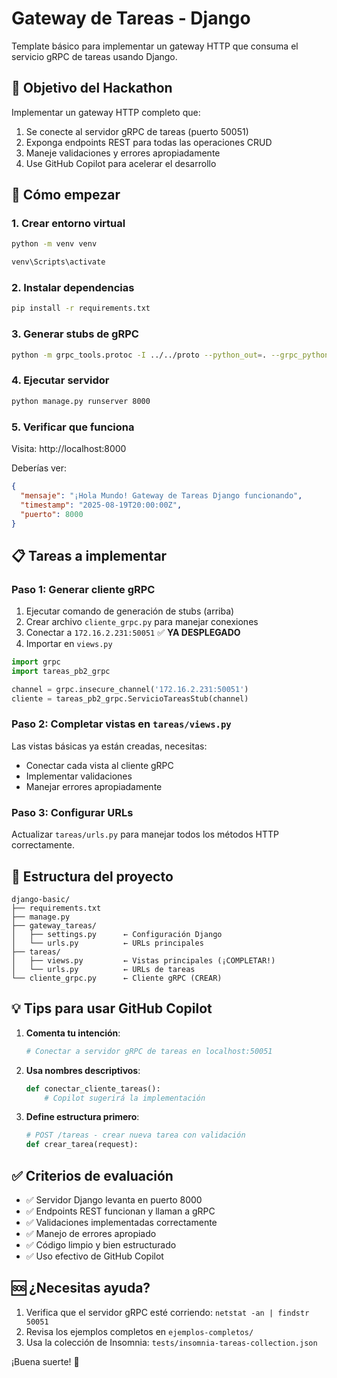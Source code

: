 # Gateway de Tareas - Django

Template básico para implementar un gateway HTTP que consuma el servicio gRPC de tareas usando Django.

## 🎯 Objetivo del Hackathon

Implementar un gateway HTTP completo que:
1. Se conecte al servidor gRPC de tareas (puerto 50051)
2. Exponga endpoints REST para todas las operaciones CRUD
3. Maneje validaciones y errores apropiadamente
4. Use GitHub Copilot para acelerar el desarrollo

## 🚀 Cómo empezar

### 1. Crear entorno virtual
```bash
python -m venv venv

venv\Scripts\activate
```

### 2. Instalar dependencias
```bash
pip install -r requirements.txt
```

### 3. Generar stubs de gRPC
```bash
python -m grpc_tools.protoc -I ../../proto --python_out=. --grpc_python_out=. ../../proto/tareas.proto
```

### 4. Ejecutar servidor
```bash
python manage.py runserver 8000
```

### 5. Verificar que funciona
Visita: http://localhost:8000

Deberías ver:
```json
{
  "mensaje": "¡Hola Mundo! Gateway de Tareas Django funcionando",
  "timestamp": "2025-08-19T20:00:00Z",
  "puerto": 8000
}
```

## 📋 Tareas a implementar

### Paso 1: Generar cliente gRPC
1. Ejecutar comando de generación de stubs (arriba)
2. Crear archivo `cliente_grpc.py` para manejar conexiones
3. Conectar a `172.16.2.231:50051` ✅ **YA DESPLEGADO**
4. Importar en `views.py`

```python
import grpc
import tareas_pb2_grpc

channel = grpc.insecure_channel('172.16.2.231:50051')
cliente = tareas_pb2_grpc.ServicioTareasStub(channel)
```

### Paso 2: Completar vistas en `tareas/views.py`

Las vistas básicas ya están creadas, necesitas:
- Conectar cada vista al cliente gRPC
- Implementar validaciones
- Manejar errores apropiadamente

### Paso 3: Configurar URLs
Actualizar `tareas/urls.py` para manejar todos los métodos HTTP correctamente.

## 🔧 Estructura del proyecto

```
django-basic/
├── requirements.txt
├── manage.py
├── gateway_tareas/
│   ├── settings.py      ← Configuración Django
│   └── urls.py          ← URLs principales
├── tareas/
│   ├── views.py         ← Vistas principales (¡COMPLETAR!)
│   └── urls.py          ← URLs de tareas
└── cliente_grpc.py      ← Cliente gRPC (CREAR)
```

## 💡 Tips para usar GitHub Copilot

1. **Comenta tu intención**:
   ```python
   # Conectar a servidor gRPC de tareas en localhost:50051
   ```

2. **Usa nombres descriptivos**:
   ```python
   def conectar_cliente_tareas():
       # Copilot sugerirá la implementación
   ```

3. **Define estructura primero**:
   ```python
   # POST /tareas - crear nueva tarea con validación
   def crear_tarea(request):
   ```

## ✅ Criterios de evaluación

- ✅ Servidor Django levanta en puerto 8000
- ✅ Endpoints REST funcionan y llaman a gRPC  
- ✅ Validaciones implementadas correctamente
- ✅ Manejo de errores apropiado
- ✅ Código limpio y bien estructurado
- ✅ Uso efectivo de GitHub Copilot

## 🆘 ¿Necesitas ayuda?

1. Verifica que el servidor gRPC esté corriendo: `netstat -an | findstr 50051`
2. Revisa los ejemplos completos en `ejemplos-completos/`
3. Usa la colección de Insomnia: `tests/insomnia-tareas-collection.json`

¡Buena suerte! 🚀